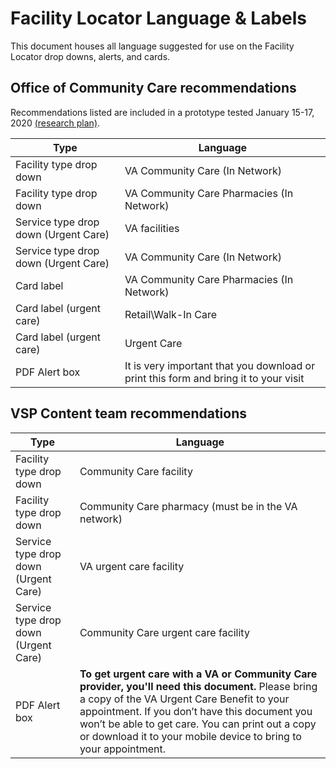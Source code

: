 # Facility Locator Language & Labels
This document houses all language suggested for use on the Facility Locator drop downs, alerts, and cards. 

## Office of Community Care recommendations
Recommendations listed are included in a prototype tested January 15-17, 2020 [(research plan)](https://github.com/department-of-veterans-affairs/va.gov-team/blob/master/products/facilities/facility-locator/research/user-research/urgent-care-PDF/research-plan.md).

Type | Language
-----|----------
Facility type drop down | VA Community Care (In Network)
Facility type drop down | VA Community Care Pharmacies (In Network)
Service type drop down (Urgent Care) | VA facilities
Service type drop down (Urgent Care) | VA Community Care (In Network)
Card label | VA Community Care Pharmacies (In Network)
Card label (urgent care) | Retail\Walk-In Care
Card label (urgent care) | Urgent Care
PDF Alert box | It is very important that you download or print this form and bring it to your visit

## VSP Content team recommendations

Type | Language
-----|----------
Facility type drop down | Community Care facility
Facility type drop down | Community Care pharmacy (must be in the VA network)
Service type drop down (Urgent Care) | VA urgent care facility
Service type drop down (Urgent Care) | Community Care urgent care facility
PDF Alert box | **To get urgent care with a VA or Community Care provider, you'll need this document.** Please bring a copy of the VA Urgent Care Benefit to your appointment. If you don’t have this document you won’t be able to get care. You can print out a copy or download it to your mobile device to bring to your appointment.


